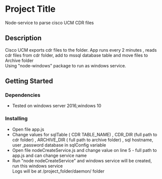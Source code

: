 # Project Title

Node-service to parse cisco UCM  CDR files

## Description


Cisco UCM exports cdr files to the folder. App runs every 2 minutes , reads cdr files from cdr folder, add to mssql database table and move files to Archive folder \
Using "node-windows" package to run as windows service. 
## Getting Started

### Dependencies

* Tested on windows server 2016,windows 10

### Installing
* Open file app.js 
* Change values for sqlTable ( CDR TABLE_NAME) , CDR_DIR (full path to cdr folder) , ARCHIVE_DIR ( full path to archive folder) , sql hostname, user ,password database in sqlConfig variable 
* Open file nodeCreateService.js and change value on line 5 - full path to app.js and can change service name 
* Run "node nodeCreateService" and windows service will be created, run this windows service \
Logs will be at /project_folder/daemon/ folder